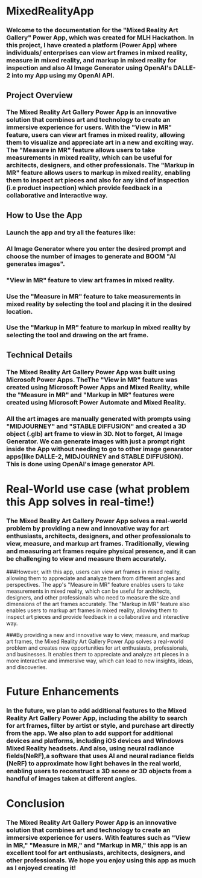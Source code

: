 # MixedRealityApp
### Welcome to the documentation for the "Mixed Reality Art Gallery" Power App, which was created for MLH Hackathon. In this project, I have created a platform (Power App) where individuals/ enterprises can view art frames in mixed reality, measure in mixed reality, and markup in mixed reality for inspection and also AI Image Generator using OpenAI's DALLE-2 into my App using my OpenAI API.

## Project Overview
### The Mixed Reality Art Gallery Power App is an innovative solution that combines art and technology to create an immersive experience for users. With the "View in MR" feature, users can view art frames in mixed reality, allowing them to visualize and appreciate art in a new and exciting way. The "Measure in MR" feature allows users to take measurements in mixed reality, which can be useful for architects, designers, and other professionals. The "Markup in MR" feature allows users to markup in mixed reality, enabling them to inspect art pieces and also for any kind of inspection (i.e product inspection) which provide feedback in a collaborative and interactive way.

## How to Use the App
### Launch the app and try all the features like:
### AI Image Generator where you enter the desired prompt and choose the number of images to generate and BOOM "AI generates images". 
### "View in MR" feature to view art frames in mixed reality.
### Use the "Measure in MR" feature to take measurements in mixed reality by selecting the tool and placing it in the desired location.
### Use the "Markup in MR" feature to markup in mixed reality by selecting the tool and drawing on the art frame.

## Technical Details
### The Mixed Reality Art Gallery Power App was built using Microsoft Power Apps. TheThe "View in MR" feature was created using Microsoft Power Apps and Mixed Reality, while the "Measure in MR" and "Markup in MR" features were created using Microsoft Power Automate and Mixed Reality.

### All the art images are manually generated with prompts using "MIDJOURNEY" and "STABLE DIFFUSION" and created a 3D object (.glb) art frame to view in 3D. Not to forget, AI Image Generator. We can generate images with just a prompt right inside the App without needing to go to other image genarator apps(like DALLE-2, MIDJOURNEY and STABLE DIFFUSION). This is done using OpenAI's image generator API.

# Real-World use case (what problem this App solves in real-time!)
### The Mixed Reality Art Gallery Power App solves a real-world problem by providing a new and innovative way for art enthusiasts, architects, designers, and other professionals to view, measure, and markup art frames. Traditionally, viewing and measuring art frames require physical presence, and it can be challenging to view and measure them accurately.

###However, with this app, users can view art frames in mixed reality, allowing them to appreciate and analyze them from different angles and perspectives. The app's "Measure in MR" feature enables users to take measurements in mixed reality, which can be useful for architects, designers, and other professionals who need to measure the size and dimensions of the art frames accurately. The "Markup in MR" feature also enables users to markup art frames in mixed reality, allowing them to inspect art pieces and provide feedback in a collaborative and interactive way.

###By providing a new and innovative way to view, measure, and markup art frames, the Mixed Reality Art Gallery Power App solves a real-world problem and creates new opportunities for art enthusiasts, professionals, and businesses. It enables them to appreciate and analyze art pieces in a more interactive and immersive way, which can lead to new insights, ideas, and discoveries.


# Future Enhancements
### In the future, we plan to add additional features to the Mixed Reality Art Gallery Power App, including the ability to search for art frames, filter by artist or style, and purchase art directly from the app. We also plan to add support for additional devices and platforms, including iOS devices and Windows Mixed Reality headsets. And also, using neural radiance fields(NeRF),a software that uses AI and neural radiance fields (NeRF) to approximate how light behaves in the real world, enabling users to reconstruct a 3D scene or 3D objects from a handful of images taken at different angles.

# Conclusion
### The Mixed Reality Art Gallery Power App is an innovative solution that combines art and technology to create an immersive experience for users. With features such as "View in MR," "Measure in MR," and "Markup in MR," this app is an excellent tool for art enthusiasts, architects, designers, and other professionals. We hope you enjoy using this app as much as I enjoyed creating it!




